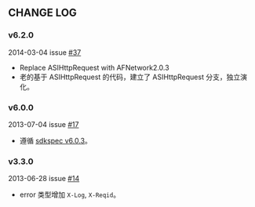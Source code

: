 ## CHANGE LOG

### v6.2.0

2014-03-04 issue [#37](https://github.com/qiniu/ios-sdk/pull/37)

- Replace ASIHttpRequest with AFNetwork2.0.3
- 老的基于 ASIHttpRequest 的代码，建立了 ASIHttpRequest 分支，独立演化。


### v6.0.0

2013-07-04 issue [#17](https://github.com/qiniu/ios-sdk/pull/17)

- 遵循 [sdkspec v6.0.3](https://github.com/qiniu/sdkspec/tree/v6.0.3)。


### v3.3.0

2013-06-28 issue [#14](https://github.com/qiniu/ios-sdk/pull/14)

- error 类型增加 `X-Log`, `X-Reqid`。

